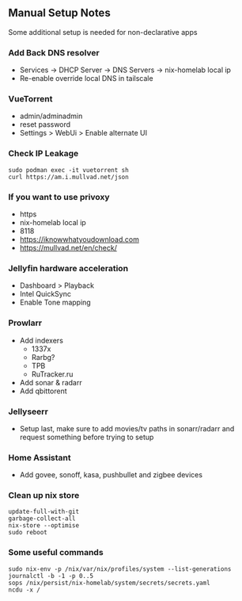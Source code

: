 ## Manual Setup Notes
Some additional setup is needed for non-declarative apps
### Add Back DNS resolver
- Services -> DHCP Server -> DNS Servers -> nix-homelab local ip
- Re-enable override local DNS in tailscale

### VueTorrent
- admin/adminadmin
- reset password
- Settings > WebUi > Enable alternate UI
### Check IP Leakage
```console
sudo podman exec -it vuetorrent sh
curl https://am.i.mullvad.net/json
```

### If you want to use privoxy
- https
- nix-homelab local ip
- 8118
- https://iknowwhatyoudownload.com
- https://mullvad.net/en/check/

### Jellyfin hardware acceleration
- Dashboard > Playback
- Intel QuickSync
- Enable Tone mapping

### Prowlarr 
- Add indexers
  - 1337x
  - Rarbg?
  - TPB
  - RuTracker.ru
- Add sonar & radarr
- Add qbittorent

### Jellyseerr
- Setup last, make sure to add movies/tv paths in sonarr/radarr and request something before trying to setup

### Home Assistant
- Add govee, sonoff, kasa, pushbullet and zigbee devices

### Clean up nix store
```console
update-full-with-git
garbage-collect-all
nix-store --optimise
sudo reboot
```

### Some useful commands
```console
sudo nix-env -p /nix/var/nix/profiles/system --list-generations
journalctl -b -1 -p 0..5
sops /nix/persist/nix-homelab/system/secrets/secrets.yaml
ncdu -x /
```
